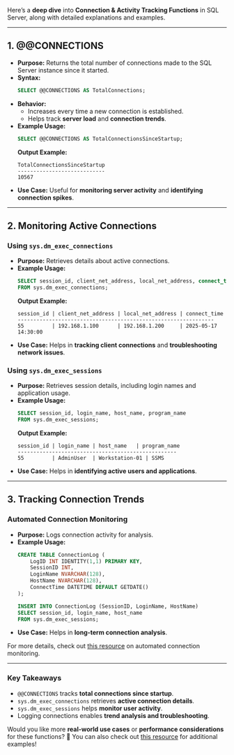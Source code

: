 Here’s a **deep dive** into **Connection & Activity Tracking Functions** in SQL Server, along with detailed explanations and examples.

---

## **1. @@CONNECTIONS**
- **Purpose:** Returns the total number of connections made to the SQL Server instance since it started.
- **Syntax:**
  ```sql
  SELECT @@CONNECTIONS AS TotalConnections;
  ```
- **Behavior:**
  - Increases every time a new connection is established.
  - Helps track **server load** and **connection trends**.
- **Example Usage:**
  ```sql
  SELECT @@CONNECTIONS AS TotalConnectionsSinceStartup;
  ```
  **Output Example:**  
  ```
  TotalConnectionsSinceStartup
  ----------------------------
  10567
  ```
- **Use Case:** Useful for **monitoring server activity** and **identifying connection spikes**.

---

## **2. Monitoring Active Connections**
### **Using `sys.dm_exec_connections`**
- **Purpose:** Retrieves details about active connections.
- **Example Usage:**
  ```sql
  SELECT session_id, client_net_address, local_net_address, connect_time
  FROM sys.dm_exec_connections;
  ```
  **Output Example:**  
  ```
  session_id | client_net_address | local_net_address | connect_time
  ---------------------------------------------------------------
  55         | 192.168.1.100      | 192.168.1.200     | 2025-05-17 14:30:00
  ```
- **Use Case:** Helps in **tracking client connections** and **troubleshooting network issues**.

### **Using `sys.dm_exec_sessions`**
- **Purpose:** Retrieves session details, including login names and application usage.
- **Example Usage:**
  ```sql
  SELECT session_id, login_name, host_name, program_name
  FROM sys.dm_exec_sessions;
  ```
  **Output Example:**  
  ```
  session_id | login_name | host_name   | program_name
  ---------------------------------------------------
  55         | AdminUser  | Workstation-01 | SSMS
  ```
- **Use Case:** Helps in **identifying active users and applications**.

---

## **3. Tracking Connection Trends**
### **Automated Connection Monitoring**
- **Purpose:** Logs connection activity for analysis.
- **Example Usage:**
  ```sql
  CREATE TABLE ConnectionLog (
      LogID INT IDENTITY(1,1) PRIMARY KEY,
      SessionID INT,
      LoginName NVARCHAR(128),
      HostName NVARCHAR(128),
      ConnectTime DATETIME DEFAULT GETDATE()
  );

  INSERT INTO ConnectionLog (SessionID, LoginName, HostName)
  SELECT session_id, login_name, host_name
  FROM sys.dm_exec_sessions;
  ```
- **Use Case:** Helps in **long-term connection analysis**.

For more details, check out [this resource](https://www.mssqltips.com/sqlservertip/3193/automated-collection-of-sql-server-database-connections-for-monitoring/) on automated connection monitoring.

---

### **Key Takeaways**
- `@@CONNECTIONS` tracks **total connections since startup**.
- `sys.dm_exec_connections` retrieves **active connection details**.
- `sys.dm_exec_sessions` helps **monitor user activity**.
- Logging connections enables **trend analysis and troubleshooting**.

Would you like more **real-world use cases** or **performance considerations** for these functions? 🚀 You can also check out [this resource](https://www.sqlservercentral.com/articles/data-activity-tracking-using-sql-triggers) for additional examples!